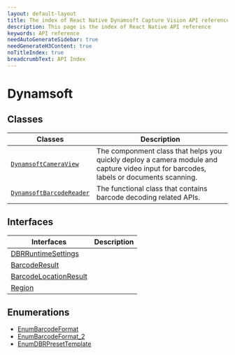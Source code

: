 ```yaml
---
layout: default-layout
title: The index of React Native Dynamsoft Capture Vision API reference
description: This page is the index of React Native API reference
keywords: API reference
needAutoGenerateSidebar: true
needGenerateH3Content: true
noTitleIndex: true
breadcrumbText: API Index
---
```


# Dynamsoft

## Classes

| Classes | Description |
| ------- | ----------- |
| [`DynamsoftCameraView`](camera-view.md) | The componment class that helps you quickly deploy a camera module and capture video input for barcodes, labels or documents scanning. |
| [`DynamsoftBarcodeReader`](barcode-reader.md) | The functional class that contains barcode decoding related APIs. |

## Interfaces

| Interfaces | Description |
| ---------- | ----------- |
| [DBRRuntimeSettings](interface-dbr-runtime-settings.md) |  |
| [BarcodeResult](interface-barcode-result.md) |  |
| [BarcodeLocationResult](interface-barcode-location-result.md) |  |
| [Region](interface-region.md) |  |

## Enumerations

* [EnumBarcodeFormat](enum-barcodeformat.md)
* [EnumBarcodeFormat_2](enum-barcodeformat2.md)
* [EnumDBRPresetTemplate](enum-dbr-presettemplate.md)
